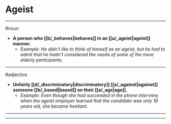# Ageist
---
#noun
- **A person who [[b/_behaves|behaves]] in an [[a/_ageist|ageist]] manner.**
	- _Example: He didn’t like to think of himself as an ageist, but he had to admit that he hadn’t considered the needs of some of the more elderly participants._
---
#adjective
- **Unfairly [[d/_discriminatory|discriminatory]] [[a/_against|against]] someone [[b/_based|based]] on their [[a/_age|age]].**
	- _Example: Even though she had succeeded in the phone interview, when the ageist employer learned that the candidate was only 18 years old, she became hesitant._
---
---
